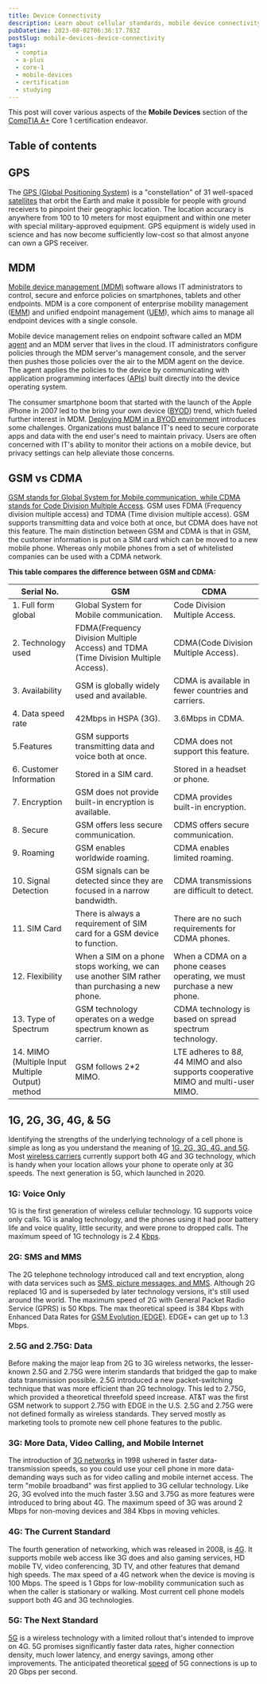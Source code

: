 ```yaml
---
title: Device Connectivity
description: Learn about cellular standards, mobile device connectivity, and mobile device configurations.
pubDatetime: 2023-08-02T06:36:17.783Z
postSlug: mobile-devices-device-connectivity
tags:
  - comptia
  - a-plus
  - core-1
  - mobile-devices
  - certification
  - studying
---
```


This post will cover various aspects of the **Mobile Devices** section of the
[CompTIA A+](https://www.comptia.org/certifications/a) Core 1 certification endeavor.

## Table of contents

## GPS

The
[GPS (Global Positioning System)](https://www.techtarget.com/searchmobilecomputing/definition/Global-Positioning-System)
is a "constellation" of 31 well-spaced
[satellites](https://www.techtarget.com/searchmobilecomputing/definition/satellite) that orbit the Earth and make it
possible for people with ground receivers to pinpoint their geographic location. The location accuracy is anywhere from
100 to 10 meters for most equipment and within one meter with special military-approved equipment. GPS equipment is
widely used in science and has now become sufficiently low-cost so that almost anyone can own a GPS receiver.

## MDM

[Mobile device management (MDM)](https://www.techtarget.com/searchmobilecomputing/definition/mobile-device-management)
software allows IT administrators to control, secure and enforce policies on smartphones, tablets and other endpoints.
MDM is a core component of enterprise mobility management
([EMM](https://www.techtarget.com/searchmobilecomputing/definition/enterprise-mobility-management-EMM)) and unified
endpoint management
([UEM](https://www.techtarget.com/searchenterprisedesktop/definition/unified-endpoint-management-UEM)), which aims to
manage all endpoint devices with a single console.

Mobile device management relies on endpoint software called an MDM
[agent](https://www.techtarget.com/whatis/definition/software-agent) and an MDM server that lives in the cloud. IT
administrators configure policies through the MDM server's management console, and the server then pushes those policies
over the air to the MDM agent on the device. The agent applies the policies to the device by communicating with
application programming interfaces
([APIs](https://www.techtarget.com/searchapparchitecture/definition/application-program-interface-API)) built directly
into the device operating system.

The consumer smartphone boom that started with the launch of the Apple iPhone in 2007 led to the bring your own device
([BYOD](https://www.techtarget.com/whatis/definition/BYOD-bring-your-own-device)) trend, which fueled further interest
in MDM.
[Deploying MDM in a BYOD environment](https://www.techtarget.com/searchenterprisedesktop/tip/How-to-successfully-implement-MDM-for-BYOD)
introduces some challenges. Organizations must balance IT's need to secure corporate apps and data with the end user's
need to maintain privacy. Users are often concerned with IT's ability to monitor their actions on a mobile device, but
privacy settings can help alleviate those concerns.

## GSM vs CDMA

[GSM stands for Global System for Mobile communication, while CDMA stands for Code Division Multiple Access](https://www.verizon.com/articles/Smartphones/what-are-phone-bands-and-why-do-they-matter/).
GSM uses FDMA (Frequency division multiple access) and TDMA (Time division multiple access). GSM supports transmitting
data and voice both at once, but CDMA does have not this feature. The main distinction between GSM and CDMA is that in
GSM, the customer information is put on a SIM card which can be moved to a new mobile phone. Whereas only mobile phones
from a set of whitelisted companies can be used with a CDMA network.

**This table compares the difference between GSM and CDMA:**

| Serial No.                                       | GSM                                                                                             | CDMA                                                                                 |
| ------------------------------------------------ | ----------------------------------------------------------------------------------------------- | ------------------------------------------------------------------------------------ |
| 1. Full form global                              | Global System for Mobile communication.                                                         | Code Division Multiple Access.                                                       |
| 2. Technology used                               | FDMA(Frequency Division Multiple Access) and TDMA (Time Division Multiple Access).              | CDMA(Code Division Multiple Access).                                                 |
| 3. Availability                                  | GSM is globally widely used and available.                                                      | CDMA is available in fewer countries and carriers.                                   |
| 4. Data speed rate                               | 42Mbps in HSPA (3G).                                                                            | 3.6Mbps in CDMA.                                                                     |
| 5.Features                                       | GSM supports transmitting data and voice both at once.                                          | CDMA does not support this feature.                                                  |
| 6. Customer Information                          | Stored in a SIM card.                                                                           | Stored in a headset or phone.                                                        |
| 7. Encryption                                    | GSM does not provide built-in encryption is available.                                          | CDMA provides built-in encryption.                                                   |
| 8. Secure                                        | GSM offers less secure communication.                                                           | CDMS offers secure communication.                                                    |
| 9. Roaming                                       | GSM enables worldwide roaming.                                                                  | CDMA enables limited roaming.                                                        |
| 10. Signal Detection                             | GSM signals can be detected since they are focused in a narrow bandwidth.                       | CDMA transmissions are difficult to detect.                                          |
| 11. SIM Card                                     | There is always a requirement of SIM card for a GSM device to function.                         | There are no such requirements for CDMA phones.                                      |
| 12. Flexibility                                  | When a SIM on a phone stops working, we can use another SIM rather than purchasing a new phone. | When a CDMA on a phone ceases operating, we must purchase a new phone.               |
| 13. Type of Spectrum                             | GSM technology operates on a wedge spectrum known as carrier.                                   | CDMA technology is based on spread spectrum technology.                              |
| 14. MIMO (Multiple Input Multiple Output) method | GSM follows 2\*2 MIMO.                                                                          | LTE adheres to 8*8, 4*4 MIMO and also supports cooperative MIMO and multi-user MIMO. |

## 1G, 2G, 3G, 4G, & 5G

Identifying the strengths of the underlying technology of a cell phone is simple as long as you understand the meaning
of [1G, 2G, 3G, 4G, and 5G](https://www.lifewire.com/1g-vs-2g-vs-2-5g-vs-3g-vs-4g-578681). Most
[wireless carriers](https://www.lifewire.com/what-is-a-mobile-carrier-2373339) currently support both 4G and 3G
technology, which is handy when your location allows your phone to operate only at 3G speeds. The next generation is 5G,
which launched in 2020.

### 1G: Voice Only

1G is the first generation of wireless cellular technology. 1G supports voice only calls. 1G is analog technology, and
the phones using it had poor battery life and voice quality, little security, and were prone to dropped calls. The
maximum speed of 1G technology is 2.4 [Kbps](https://www.lifewire.com/bits-per-second-kbps-mbps-gbps-818122).

### 2G: SMS and MMS

The 2G telephone technology introduced call and text encryption, along with data services such
as [SMS, picture messages, and MMS](https://www.lifewire.com/what-is-sms-mms-iphone-2000247). Although 2G replaced 1G
and is superseded by later technology versions, it's still used around the world. The maximum speed of 2G with General
Packet Radio Service (GPRS) is 50 Kbps. The max theoretical speed is 384 Kbps with Enhanced Data Rates for
[GSM Evolution (EDGE)](https://www.lifewire.com/definition-of-edge-578669). EDGE+ can get up to 1.3 Mbps.

### 2.5G and 2.75G: Data

Before making the major leap from 2G to 3G wireless networks, the lesser-known 2.5G and 2.75G were interim standards
that bridged the gap to make data transmission possible. 2.5G introduced a new packet-switching technique that was more
efficient than 2G technology. This led to 2.75G, which provided a theoretical threefold speed increase. AT&T was the
first GSM network to support 2.75G with EDGE in the U.S. 2.5G and 2.75G were not defined formally as wireless standards.
They served mostly as marketing tools to promote new cell phone features to the public.

### 3G: More Data, Video Calling, and Mobile Internet

The introduction of [3G networks](https://www.lifewire.com/what-is-3g-3426465) in 1998 ushered in faster
data-transmission speeds, so you could use your cell phone in more data-demanding ways such as for video calling and
mobile internet access. The term "mobile broadband" was first applied to 3G cellular technology. Like 2G, 3G evolved
into the much faster 3.5G and 3.75G as more features were introduced to bring about 4G. The maximum speed of 3G was
around 2 Mbps for non-moving devices and 384 Kbps in moving vehicles.

### 4G: The Current Standard

The fourth generation of networking, which was released in 2008, is
[4G](https://www.lifewire.com/what-is-4g-wireless-577577). It supports mobile web access like 3G does and also gaming
services, HD mobile TV, video conferencing, 3D TV, and other features that demand high speeds. The max speed of a 4G
network when the device is moving is 100 Mbps. The speed is 1 Gbps for low-mobility communication such as when the
caller is stationary or walking. Most current cell phone models support both 4G and 3G technologies.

### 5G: The Next Standard

[5G](https://www.lifewire.com/5g-wireless-4155905) is a wireless technology with a limited rollout that's intended to
improve on 4G. 5G promises significantly faster data rates, higher connection density, much lower latency, and energy
savings, among other improvements. The anticipated theoretical [speed](https://www.lifewire.com/5g-speed-4180992) of 5G
connections is up to 20 Gbps per second.

